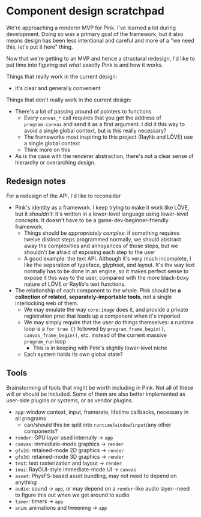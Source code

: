# Component design scratchpad

We're approaching a renderer MVP for Pink. I've learned a lot during development. Doing so was a primary goal of the framework, but it also means design has been less intentional and careful and more of a "we need this, let's put it here" thing.

Now that we're getting to an MVP and hence a structural redesign, I'd like to put time into figuring out *what* exactly Pink is and how it works.

Things that really work in the current design:
* It's clear and generally convenient

Things that don't really work in the current design:
* There's a lot of passing around of pointers to functions
	* Every `canvas_*` call requires that you get the address of `program.canvas` and send it as a first argument. I did it this way to avoid a single global context, but is this really necessary?
	* The frameworks most inspiring to this project (Raylib and LÖVE) use a single global context
	* Think more on this
* As is the case with the renderer abstraction, there's not a clear sense of hierarchy or overarching design.

## Redesign notes

For a redesign of the API, I'd like to reconsider
* Pink's identity as a framework. I keep trying to make it work like LÖVE, but it *shouldn't*: it's written in a lower-level language using lower-level concepts. It doesn't have to be a game-dev-beginner-friendly framework.
	* Things should be *appropriately complex*: if something requires twelve distinct steps programmed normally, we should abstract away the complexities and annoyances of those steps, but we shouldn't be afraid of exposing each step to the user
	* A good example: the text API. Although it's very much incomplete, I like the separation of typeface, glyphset, and layout. It's the way text normally has to be done in an engine, so it makes perfect sense to expose it this way to the user, compared with the more black-boxy nature of LÖVE or Raylib's text functions.
* The relationship of each component to the whole. Pink should be **a collection of related, separately-importable tools**, not a single interlocking web of them.
	* We may emulate the way `core:image` does it, and provide a private registration proc that loads up a component when it's imported
	* We may simply require that the user do things themselves: a runtime loop is a `for true {}` followed by `program_frame_begin()`, `canvas_frame_begin()`, etc. instead of the current massive `program_run` loop
		* This is in keeping with Pink's slightly lower-level niche
	* Each system holds its own global state?

## Tools

Brainstorming of tools that might be worth including in Pink. Not all of these will or should be included. Some of them are also better implemented as user-side plugins or systems, or as vendor plugins.

* `app`: window context, input, framerate, lifetime callbacks, necessary in all programs
	* can/should this be split into `runtime`/`window`/`input`/any other components?
* `render`: GPU layer used internally -> `app`
* `canvas`: immediate-mode graphics -> `render`
* `gfx2d`: retained-mode 2D graphics -> `render`
* `gfx3d`: retained-mode 3D graphics -> `render`
* `text`: text rasterization and layout -> `render`
* `imui`: RayGUI-style immediate-mode UI -> `canvas`
* `asset`: PhysFS-based asset bundling, may not need to depend on anything
* `audio`: sound -> `app`, or may depend on a `render`-like audio layer--need to figure this out when we get around to audio
* `timer`: timers -> `app`
* `anim`: animations and tweening -> `app`
